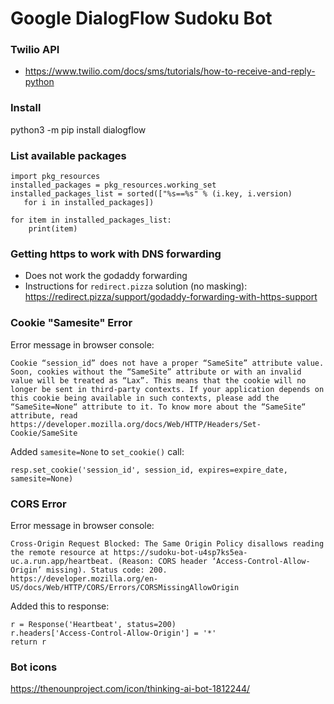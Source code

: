 # Google DialogFlow Sudoku Bot

### Twilio API
- https://www.twilio.com/docs/sms/tutorials/how-to-receive-and-reply-python

### Install
python3 -m pip install dialogflow 

### List available packages
```
import pkg_resources
installed_packages = pkg_resources.working_set
installed_packages_list = sorted(["%s==%s" % (i.key, i.version)
   for i in installed_packages])

for item in installed_packages_list:
    print(item)
```
### Getting https to work with DNS forwarding
- Does not work the godaddy forwarding
- Instructions for `redirect.pizza` solution (no masking): https://redirect.pizza/support/godaddy-forwarding-with-https-support

### Cookie "Samesite" Error
Error message in browser console:
```
Cookie “session_id” does not have a proper “SameSite” attribute value. Soon, cookies without the “SameSite” attribute or with an invalid value will be treated as “Lax”. This means that the cookie will no longer be sent in third-party contexts. If your application depends on this cookie being available in such contexts, please add the “SameSite=None“ attribute to it. To know more about the “SameSite“ attribute, read https://developer.mozilla.org/docs/Web/HTTP/Headers/Set-Cookie/SameSite
```

Added `samesite=None` to `set_cookie()` call:
```
resp.set_cookie('session_id', session_id, expires=expire_date, samesite=None)
```

### CORS Error
Error message in browser console:
```
Cross-Origin Request Blocked: The Same Origin Policy disallows reading the remote resource at https://sudoku-bot-u4sp7ks5ea-uc.a.run.app/heartbeat. (Reason: CORS header ‘Access-Control-Allow-Origin’ missing). Status code: 200. 
https://developer.mozilla.org/en-US/docs/Web/HTTP/CORS/Errors/CORSMissingAllowOrigin
```
Added this to response:
```
r = Response('Heartbeat', status=200)
r.headers['Access-Control-Allow-Origin'] = '*'
return r
```

### Bot icons
https://thenounproject.com/icon/thinking-ai-bot-1812244/








